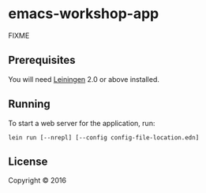 # emacs-workshop-app

FIXME

## Prerequisites

You will need [Leiningen][1] 2.0 or above installed.

[1]: https://github.com/technomancy/leiningen

## Running

To start a web server for the application, run:

    lein run [--nrepl] [--config config-file-location.edn]

## License

Copyright © 2016
